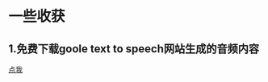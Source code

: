 # 一些收获
## 1.免费下载goole text to speech网站生成的音频内容
[点我](https://github.com/tanghaoran123/-/blob/main/%E5%B7%A5%E5%85%B7/%E5%85%8D%E8%B4%B9wav%E9%9F%B3%E9%A2%91)
